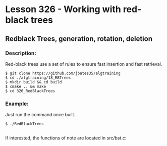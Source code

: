 # Lesson 326 - Working with red-black trees
## Redblack Trees, generation, rotation, deletion
### Description:
Red-black trees use a set of rules to ensure fast insertion and fast retrieval.
```shell
$ git clone https://github.com/jbates35/algtraining
$ cd ./algtraining/18_RBTrees
$ mkdir build && cd build
$ cmake .. && make
$ cd 326_RedBlackTrees
```
### Example:
Just run the command once built.
```bash
$ ./RedBlackTrees
```
```

```
If interested, the functions of note are located in src/bst.c:
```c
```
